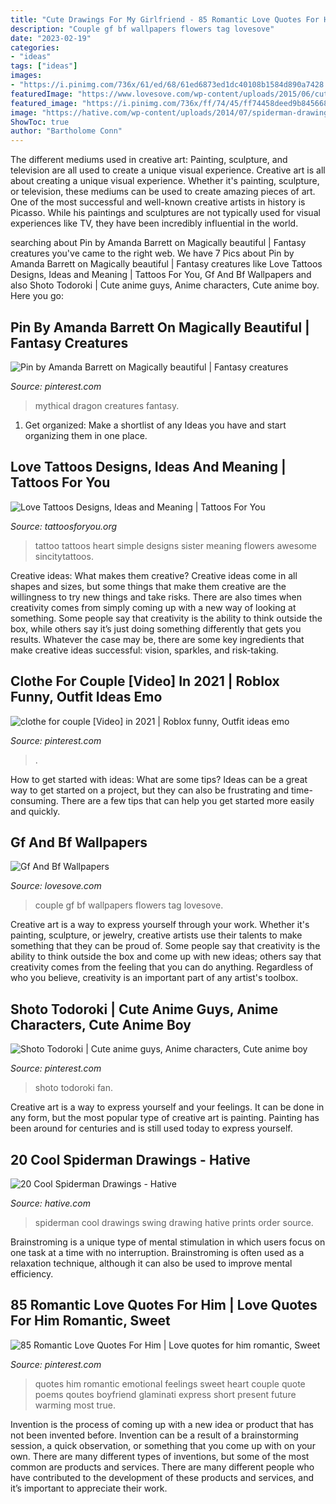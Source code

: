 ```yaml
---
title: "Cute Drawings For My Girlfriend - 85 Romantic Love Quotes For Him"
description: "Couple gf bf wallpapers flowers tag lovesove"
date: "2023-02-19"
categories:
- "ideas"
tags: ["ideas"]
images:
- "https://i.pinimg.com/736x/61/ed/68/61ed6873ed1dc40108b1584d890a7428.jpg"
featuredImage: "https://www.lovesove.com/wp-content/uploads/2015/06/cute-lovely-couple-standing-flowers-gardern-lovesove.jpg"
featured_image: "https://i.pinimg.com/736x/ff/74/45/ff74458deed9b845668ad0f2fd2a29e6.jpg"
image: "https://hative.com/wp-content/uploads/2014/07/spiderman-drawings/13-spiderman-drawings.jpg"
ShowToc: true
author: "Bartholome Conn"
---
```



The different mediums used in creative art: Painting, sculpture, and television are all used to create a unique visual experience.
Creative art is all about creating a unique visual experience. Whether it's painting, sculpture, or television, these mediums can be used to create amazing pieces of art. One of the most successful and well-known creative artists in history is Picasso. While his paintings and sculptures are not typically used for visual experiences like TV, they have been incredibly influential in the world.

	

		
searching about Pin by Amanda Barrett on Magically beautiful | Fantasy creatures you've came to the right web. We have 7 Pics about Pin by Amanda Barrett on Magically beautiful | Fantasy creatures like Love Tattoos Designs, Ideas and Meaning | Tattoos For You, Gf And Bf Wallpapers and also Shoto Todoroki | Cute anime guys, Anime characters, Cute anime boy. Here you go:
		
    
## Pin By Amanda Barrett On Magically Beautiful | Fantasy Creatures

<img loading=lazy src="https://i.pinimg.com/736x/8c/92/e8/8c92e85539d991ffc65b86ace50c9588.jpg" onerror="this.onerror=null;this.src='https://tse3.mm.bing.net/th?id=OIP.qvOCCKILlBhMShTWnKjabgHaKl&amp;pid=15.1';" alt="Pin by Amanda Barrett on Magically beautiful | Fantasy creatures">

_Source: pinterest.com_

>mythical dragon creatures fantasy. 

	

1. Get organized: Make a shortlist of any Ideas you have and start organizing them in one place.

    
## Love Tattoos Designs, Ideas And Meaning | Tattoos For You

<img loading=lazy src="http://www.tattoosforyou.org/wp-content/uploads/2013/09/Love-Tattoo.jpg" onerror="this.onerror=null;this.src='https://tse4.mm.bing.net/th?id=OIP.pINtg6hTWn4S7PsStSQxMAHaJ4&amp;pid=15.1';" alt="Love Tattoos Designs, Ideas and Meaning | Tattoos For You">

_Source: tattoosforyou.org_

>tattoo tattoos heart simple designs sister meaning flowers awesome sincitytattoos. 

	

Creative ideas: What makes them creative?
Creative ideas come in all shapes and sizes, but some things that make them creative are the willingness to try new things and take risks. There are also times when creativity comes from simply coming up with a new way of looking at something. Some people say that creativity is the ability to think outside the box, while others say it’s just doing something differently that gets you results. Whatever the case may be, there are some key ingredients that make creative ideas successful: vision, sparkles, and risk-taking.

    
## Clothe For Couple [Video] In 2021 | Roblox Funny, Outfit Ideas Emo

<img loading=lazy src="https://i.pinimg.com/736x/ff/74/45/ff74458deed9b845668ad0f2fd2a29e6.jpg" onerror="this.onerror=null;this.src='https://tse2.mm.bing.net/th?id=OIP.5uOkLgBDYxlXRwAZoR8QDwHaNK&amp;pid=15.1';" alt="clothe for couple [Video] in 2021 | Roblox funny, Outfit ideas emo">

_Source: pinterest.com_

>. 

	

How to get started with ideas: What are some tips?
Ideas can be a great way to get started on a project, but they can also be frustrating and time-consuming. There are a few tips that can help you get started more easily and quickly.

    
## Gf And Bf Wallpapers

<img loading=lazy src="https://www.lovesove.com/wp-content/uploads/2015/06/cute-lovely-couple-standing-flowers-gardern-lovesove.jpg" onerror="this.onerror=null;this.src='https://tse1.mm.bing.net/th?id=OIP.fJ_Y8iPPE4mIM65bPAL52wHaKc&amp;pid=15.1';" alt="Gf And Bf Wallpapers">

_Source: lovesove.com_

>couple gf bf wallpapers flowers tag lovesove. 

	

Creative art is a way to express yourself through your work. Whether it's painting, sculpture, or jewelry, creative artists use their talents to make something that they can be proud of. Some people say that creativity is the ability to think outside the box and come up with new ideas; others say that creativity comes from the feeling that you can do anything. Regardless of who you believe, creativity is an important part of any artist's toolbox.

    
## Shoto Todoroki | Cute Anime Guys, Anime Characters, Cute Anime Boy

<img loading=lazy src="https://i.pinimg.com/736x/61/ed/68/61ed6873ed1dc40108b1584d890a7428.jpg" onerror="this.onerror=null;this.src='https://tse1.mm.bing.net/th?id=OIP.yydiv2aFZGbSCLTWV9uQaQHaKG&amp;pid=15.1';" alt="Shoto Todoroki | Cute anime guys, Anime characters, Cute anime boy">

_Source: pinterest.com_

>shoto todoroki fan. 

	

Creative art is a way to express yourself and your feelings. It can be done in any form, but the most popular type of creative art is painting. Painting has been around for centuries and is still used today to express yourself.

    
## 20 Cool Spiderman Drawings - Hative

<img loading=lazy src="https://hative.com/wp-content/uploads/2014/07/spiderman-drawings/13-spiderman-drawings.jpg" onerror="this.onerror=null;this.src='https://tse1.mm.bing.net/th?id=OIP.zvOCQfhsEoVzUPaEBbtZnwHaLd&amp;pid=15.1';" alt="20 Cool Spiderman Drawings - Hative">

_Source: hative.com_

>spiderman cool drawings swing drawing hative prints order source. 

	

Brainstroming is a unique type of mental stimulation in which users focus on one task at a time with no interruption. Brainstroming is often used as a relaxation technique, although it can also be used to improve mental efficiency.

    
## 85 Romantic Love Quotes For Him | Love Quotes For Him Romantic, Sweet

<img loading=lazy src="https://i.pinimg.com/736x/ac/73/54/ac7354c9490239444051e44c0f425d4d--romantic-love-quotes-love-quotes-for-him.jpg" onerror="this.onerror=null;this.src='https://tse3.mm.bing.net/th?id=OIP.IcnUbnFbyvUG3dzrwEuEaQHaLG&amp;pid=15.1';" alt="85 Romantic Love Quotes For Him | Love quotes for him romantic, Sweet">

_Source: pinterest.com_

>quotes him romantic emotional feelings sweet heart couple quote poems qoutes boyfriend glaminati express short present future warming most true. 

	

Invention is the process of coming up with a new idea or product that has not been invented before. Invention can be a result of a brainstorming session, a quick observation, or something that you come up with on your own. There are many different types of inventions, but some of the most common are products and services. There are many different people who have contributed to the development of these products and services, and it’s important to appreciate their work.

